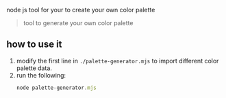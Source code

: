 node js tool for your to create your own color palette
> tool to generate your own color palette

## how to use it
1. modify the first line in `./palette-generator.mjs` to import different color palette data.
1. run the following:
	```js
	node palette-generator.mjs
	```